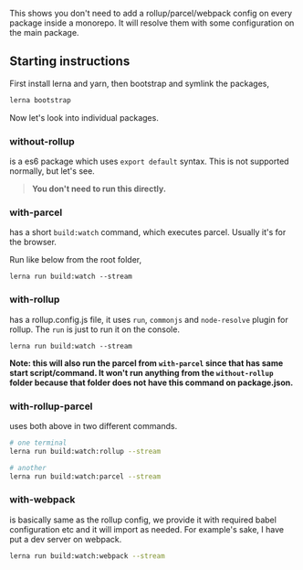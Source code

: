 This shows you don't need to add a rollup/parcel/webpack config on every package inside a monorepo. It will resolve them with some configuration on the main package.

## Starting instructions

First install lerna and yarn, then bootstrap and symlink the packages,

```sh
lerna bootstrap
```

Now let's look into individual packages.

### without-rollup

is a es6 package which uses `export default` syntax. This is not supported normally, but let's see.

> **You don't need to run this directly.**

### with-parcel

has a short `build:watch` command, which executes parcel. Usually it's for the browser.

Run like below from the root folder,

```
lerna run build:watch --stream
```

### with-rollup

has a rollup.config.js file, it uses `run`, `commonjs` and `node-resolve` plugin for rollup. The `run` is just to run it on the console.

```
lerna run build:watch --stream
```

**Note: this will also run the parcel from `with-parcel` since that has same start script/command. It won't run anything from the `without-rollup` folder because that folder does not have this command on package.json.**

### with-rollup-parcel

uses both above in two different commands.

```sh
# one terminal
lerna run build:watch:rollup --stream

# another
lerna run build:watch:parcel --stream
```

### with-webpack

is basically same as the rollup config, we provide it with required babel configuration etc and it will import as needed. For example's sake, I have put a dev server on webpack.

```sh
lerna run build:watch:webpack --stream
```
